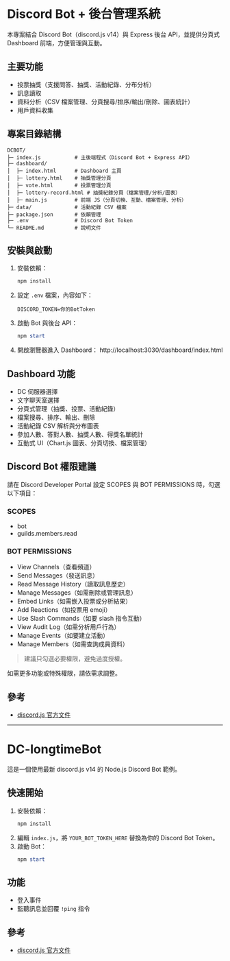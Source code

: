 # Discord Bot + 後台管理系統

本專案結合 Discord Bot（discord.js v14）與 Express 後台 API，並提供分頁式 Dashboard 前端，方便管理與互動。

## 主要功能

- 投票抽獎（支援問答、抽獎、活動紀錄、分布分析）
- 訊息讀取
- 資料分析（CSV 檔案管理、分頁搜尋/排序/輸出/刪除、圖表統計）
- 用戶資料收集

## 專案目錄結構

```
DCBOT/
├─ index.js           # 主後端程式（Discord Bot + Express API）
├─ dashboard/
│  ├─ index.html      # Dashboard 主頁
│  ├─ lottery.html    # 抽獎管理分頁
│  ├─ vote.html       # 投票管理分頁
│  ├─ lottery-record.html # 抽獎紀錄分頁（檔案管理/分析/圖表）
│  ├─ main.js         # 前端 JS（分頁切換、互動、檔案管理、分析）
├─ data/              # 活動紀錄 CSV 檔案
├─ package.json       # 依賴管理
├─ .env               # Discord Bot Token
└─ README.md          # 說明文件
```

## 安裝與啟動

1. 安裝依賴：
   ```powershell
   npm install
   ```
2. 設定 `.env` 檔案，內容如下：
   ```env
   DISCORD_TOKEN=你的BotToken
   ```
3. 啟動 Bot 與後台 API：
   ```powershell
   npm start
   ```
4. 開啟瀏覽器進入 Dashboard：
   http://localhost:3030/dashboard/index.html

## Dashboard 功能

- DC 伺服器選擇
- 文字聊天室選擇
- 分頁式管理（抽獎、投票、活動紀錄）
- 檔案搜尋、排序、輸出、刪除
- 活動紀錄 CSV 解析與分布圖表
- 參加人數、答對人數、抽獎人數、得獎名單統計
- 互動式 UI（Chart.js 圖表、分頁切換、檔案管理）

## Discord Bot 權限建議

請在 Discord Developer Portal 設定 SCOPES 與 BOT PERMISSIONS 時，勾選以下項目：

### SCOPES

- bot
- guilds.members.read

### BOT PERMISSIONS

- View Channels（查看頻道）
- Send Messages（發送訊息）
- Read Message History（讀取訊息歷史）
- Manage Messages（如需刪除或管理訊息）
- Embed Links（如需嵌入投票或分析結果）
- Add Reactions（如投票用 emoji）
- Use Slash Commands（如要 slash 指令互動）
- View Audit Log（如需分析用戶行為）
- Manage Events（如要建立活動）
- Manage Members（如需查詢成員資料）

> 建議只勾選必要權限，避免過度授權。

如需更多功能或特殊權限，請依需求調整。

## 參考

- [discord.js 官方文件](https://discord.js.org/#/docs/discord.js/main/general/welcome)

---

# DC-longtimeBot

這是一個使用最新 discord.js v14 的 Node.js Discord Bot 範例。

## 快速開始

1. 安裝依賴：
   ```powershell
   npm install
   ```
2. 編輯 `index.js`，將 `YOUR_BOT_TOKEN_HERE` 替換為你的 Discord Bot Token。
3. 啟動 Bot：
   ```powershell
   npm start
   ```

## 功能

- 登入事件
- 監聽訊息並回覆 `!ping` 指令

## 參考

- [discord.js 官方文件](https://discord.js.org/#/docs/discord.js/main/general/welcome)
